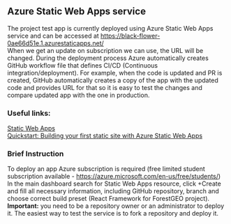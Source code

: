 ## Azure Static Web Apps service
The project test app is currently deployed using Azure Static Web Apps service
and can be accessed at https://black-flower-0ae66d51e.1.azurestaticapps.net/  
When we get an update on subscription we can use, the URL will be changed.
During the deployment process Azure automatically creates GitHub workflow file that defines CI/CD (Continuous integration/deployment). For example, when the code is updated and PR is created, GitHub automatically creates a copy of the app with the updated code and provides URL for that so it is easy to test the changes and compare updated app with the one in production.
  
### **Useful links:**  
[Static Web Apps](https://azure.microsoft.com/en-us/services/app-service/static/#overview)  
[Quickstart: Building your first static site with Azure Static Web Apps](https://docs.microsoft.com/en-us/azure/static-web-apps/getting-started?tabs=vanilla-javascript)

### **Brief Instruction**
To deploy an app Azure subscription is required (free limited student subscription available - https://azure.microsoft.com/en-us/free/students/)  
In the main dashboard search for Static Web Apps resource, click +Create and fill all necessary information, including GitHub repository, branch
and choose correct build preset (React Framework for ForestGEO project).  
**Important:** you need to be a repository owner or an administrator to deploy it. The easiest way to test the service is to fork a repository and deploy it.

